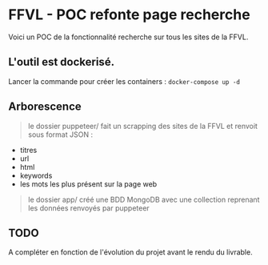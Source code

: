 # FFVL - POC refonte page recherche

Voici un POC de la fonctionnalité recherche sur tous les sites de la FFVL.

## L'outil est dockerisé.

Lancer la commande pour créer les containers :
`docker-compose up -d`

## Arborescence

> le dossier puppeteer/ fait un scrapping des sites de la FFVL et renvoit sous format JSON :
- titres
- url
- html
- keywords 
- les mots les plus présent sur la page web

> le dossier app/ créé une BDD MongoDB avec une collection reprenant les données renvoyés par puppeteer

## TODO
A compléter en fonction de l'évolution du projet avant le rendu du livrable.

